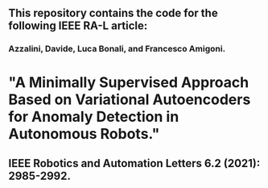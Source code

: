 ## This repository contains the code for the following IEEE RA-L article: ##

### Azzalini, Davide, Luca Bonali, and Francesco Amigoni. ###

# "A Minimally Supervised Approach Based on Variational Autoencoders for Anomaly Detection in Autonomous Robots." #

## IEEE Robotics and Automation Letters 6.2 (2021): 2985-2992. ##
